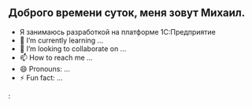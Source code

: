 ## Доброго времени суток, меня зовут Михаил.
- Я занимаюсь разработкой на платформе 1С:Предприятие
- 🌱 I’m currently learning ...
- 💞️ I’m looking to collaborate on ...
- 📫 How to reach me ...
- 😄 Pronouns: ...
- ⚡ Fun fact: ...

<!---
TumanovMikhail/TumanovMikhail is a ✨ special ✨ repository because its `README.md` (this file) appears on your GitHub profile.
You can click the Preview link to take a look at your changes.
--->
:
